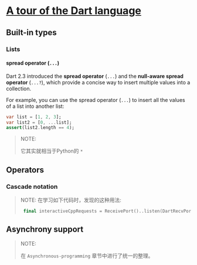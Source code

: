 # [A tour of the Dart language](https://dart.dev/guides/language/language-tour)



## Built-in types

### Lists

#### spread operator (`...`) 

Dart 2.3 introduced the **spread operator** (`...`) and the **null-aware spread operator** (`...?`), which provide a concise way to insert multiple values into a collection.

For example, you can use the spread operator (`...`) to insert all the values of a list into another list:

```dart
var list = [1, 2, 3];
var list2 = [0, ...list];
assert(list2.length == 4);
```

> NOTE: 
>
> 它其实就相当于Python的 `*`

## Operators

### Cascade notation

> NOTE: 在学习如下代码时，发现的这种用法:
>
> ```C++
>  final interactiveCppRequests = ReceivePort()..listen(DartRecvPortHandler);
> ```
>
> 



##  Asynchrony support

> NOTE: 
>
> 在 `Asynchronous-programming` 章节中进行了统一的整理。
